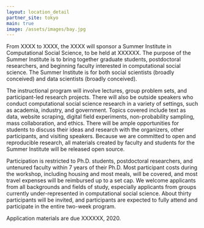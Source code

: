 ```yaml
---
layout: location_detail
partner_site: tokyo
main: true
image: /assets/images/bay.jpg
---
```


From XXXX to XXXX, the XXXX will sponsor a Summer Institute in Computational Social Science, to be held at XXXXXX. The purpose of the Summer Institute is to bring together graduate students, postdoctoral researchers, and beginning faculty interested in computational social science. The Summer Institute is for both social scientists (broadly conceived) and data scientists (broadly conceived). 

The instructional program will involve lectures, group problem sets, and participant-led research projects. There will also be outside speakers who conduct computational social science research in a variety of settings, such as academia, industry, and government. Topics covered include text as data, website scraping, digital field experiments, non-probability sampling, mass collaboration, and ethics. There will be ample opportunities for students to discuss their ideas and research with the organizers, other participants, and visiting speakers. Because we are committed to open and reproducible research, all materials created by faculty and students for the Summer Institute will be released open source.

Participation is restricted to Ph.D. students, postdoctoral researchers, and untenured faculty within 7 years of their Ph.D. Most participant costs during the workshop, including housing and most meals, will be covered, and most travel expenses will be reimbursed up to a set cap. We welcome applicants from all backgrounds and fields of study, especially applicants from groups currently under-represented in computational social science. About thirty participants will be invited, and participants are expected to fully attend and participate in the entire two-week program.

Application materials are due XXXXXX, 2020.
